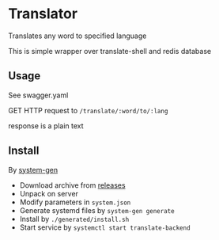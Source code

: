 # Translator

Translates any word to specified language

This is simple wrapper over translate-shell and redis database


## Usage

See swagger.yaml

GET HTTP request to `/translate/:word/to/:lang`

response is a plain text


## Install

By [system-gen](https://github.com/reddec/system-gen)

* Download archive from [releases](https://github.com/lang-import/translate-backend/releases)
* Unpack on server
* Modify parameters in `system.json`
* Generate systemd files by `system-gen generate`
* Install by `./generated/install.sh`
* Start service by `systemctl start translate-backend` 
